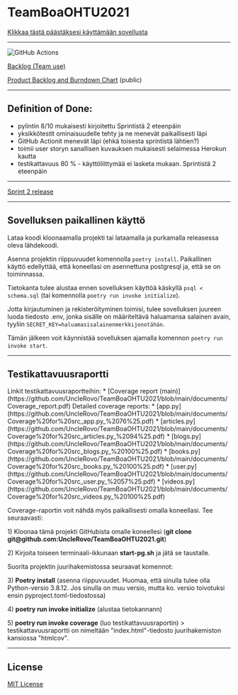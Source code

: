 # TeamBoaOHTU2021
[Klikkaa tästä päästäksesi käyttämään sovellusta](https://lukuvinkki-boa.herokuapp.com/)

---

![GitHub Actions](https://github.com/UncleRovo/TeamBoaOHTU2021/workflows/CI/badge.svg)

[Backlog (Team use)](https://helsinkifi-my.sharepoint.com/:x:/g/personal/karhelmi_ad_helsinki_fi/EUyjfZObbRtEktjglZIfjqkBznpw83N5DPR699B00N6RFQ?e=fe2MUZ)

[Product Backlog and Burndown Chart](https://helsinkifi-my.sharepoint.com/:x:/g/personal/karhelmi_ad_helsinki_fi/EUyjfZObbRtEktjglZIfjqkB4lAZh1uDpnCF3pvPSApGeQ?e=XD0BRH) (public)

---

## Definition of Done:
- pylintin 8/10 mukaisesti kirjoitettu Sprintistä 2 eteenpäin
- yksikkötestit ominaisuudelle tehty ja ne menevät paikallisesti läpi
- GitHub Actionit menevät läpi (ehkä toisesta sprintistä lähtien?)
- toimii user storyn sanallisen kuvauksen mukaisesti selaimessa Herokun kautta
- testikattavuus 80 % - käyttöliittymää ei lasketa mukaan. Sprintistä 2 eteenpäin

---

[Sprint 2 release](https://github.com/UncleRovo/TeamBoaOHTU2021/releases/tag/sprint2)

---
## Sovelluksen paikallinen käyttö

Lataa koodi kloonaamalla projekti tai lataamalla ja purkamalla releasessa oleva lähdekoodi. 

Asenna projektin riippuvuudet komennolla `poetry install`. Paikallinen käyttö edellyttää, että koneellasi on asennettuna postgresql ja, että se on toiminnassa. 

Tietokanta tulee alustaa ennen sovelluksen käyttöä käskyllä
`psql < schema.sql` (tai komennolla `poetry run invoke initialize`).

Jotta kirjautuminen ja rekisteröityminen toimisi, tulee sovelluksen juureen luoda tiedosto .env, jonka sisälle on määriteltävä haluamansa salainen avain, tyyliin
`SECRET_KEY=haluamasisalainenmerkkijonotähän`.

Tämän jälkeen voit käynnistää sovelluksen ajamalla komennon `poetry run invoke start`. 

---

## Testikattavuusraportti
<p>
Linkit testikattavuusraportteihin:
* [Coverage report (main)](https://github.com/UncleRovo/TeamBoaOHTU2021/blob/main/documents/Coverage_report.pdf)
Detailed coverage reports:
* [app.py](https://github.com/UncleRovo/TeamBoaOHTU2021/blob/main/documents/Coverage%20for%20src_app.py_%2076%25.pdf)
* [articles.py](https://github.com/UncleRovo/TeamBoaOHTU2021/blob/main/documents/Coverage%20for%20src_articles.py_%2094%25.pdf)
* [blogs.py](https://github.com/UncleRovo/TeamBoaOHTU2021/blob/main/documents/Coverage%20for%20src_blogs.py_%20100%25.pdf)
* [books.py](https://github.com/UncleRovo/TeamBoaOHTU2021/blob/main/documents/Coverage%20for%20src_books.py_%20100%25.pdf)
* [user.py](https://github.com/UncleRovo/TeamBoaOHTU2021/blob/main/documents/Coverage%20for%20src_user.py_%2057%25.pdf)
* [videos.py](https://github.com/UncleRovo/TeamBoaOHTU2021/blob/main/documents/Coverage%20for%20src_videos.py_%20100%25.pdf)
<p>
Coverage-raportin voit nähdä myös paikallisesti omalla koneellasi. Tee seuraavasti:
<p>
1) Kloonaa tämä projekti GitHubista omalle koneellesi (<b>git clone git@github.com:UncleRovo/TeamBoaOHTU2021.git</b>)
<p>
2) Kirjoita toiseen terminaali-ikkunaan <b>start-pg.sh</b> ja jätä se taustalle.

Suorita projektin juurihakemistossa seuraavat komennot:
<p>
3) <b>Poetry install</b> (asenna riippuvuudet. Huomaa, että sinulla tulee olla Python-versio 3.8.12. Jos sinulla on muu versio, mutta ko. versio toivotuksi ensin pyproject.toml-tiedostossa)
<p>
4) <b>poetry run invoke initialize</b> (alustaa tietokannann)
<p>
5) <b>poetry run invoke coverage</b> (luo testikattavuusraportin) > testikattavuusraportti on nimeltään "index.html"-tiedosto juurihakemiston kansiossa "htmlcov".

  ---
  
  ## License
  [MIT License](https://github.com/UncleRovo/TeamBoaOHTU2021/blob/main/LICENSE)
